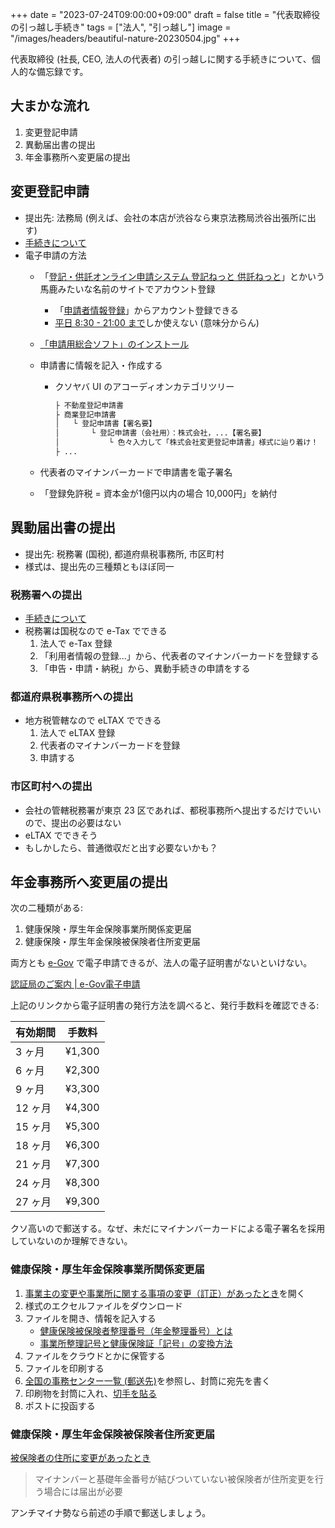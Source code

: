 +++
date = "2023-07-24T09:00:00+09:00"
draft = false
title = "代表取締役の引っ越し手続き"
tags = ["法人", "引っ越し"]
image = "/images/headers/beautiful-nature-20230504.jpg"
+++

代表取締役 (社長, CEO, 法人の代表者) の引っ越しに関する手続きについて、個人的な備忘録です。

## 大まかな流れ

1. 変更登記申請
1. 異動届出書の提出
1. 年金事務所へ変更届の提出

## 変更登記申請

- 提出先: 法務局 (例えば、会社の本店が渋谷なら東京法務局渋谷出張所に出す)
- [手続きについて](https://houmukyoku.moj.go.jp/homu/touki2.html)
- 電子申請の方法
  - 「[登記・供託オンライン申請システム 登記ねっと 供託ねっと](https://www.touki-kyoutaku-online.moj.go.jp/)」とかいう馬鹿みたいな名前のサイトでアカウント登録
    - 「[申請者情報登録](https://www.touki-kyoutaku-online.moj.go.jp/web/top/SC01WL01-RegistShinseisha.do)」からアカウント登録できる
    - [平日 8:30 - 21:00 まで](https://www.touki-kyoutaku-online.moj.go.jp/condition.html)しか使えない (意味分からん)
  - [「申請用総合ソフト」のインストール](https://www.touki-kyoutaku-online.moj.go.jp/download.html)
  - 申請書に情報を記入・作成する
    - クソヤバ UI のアコーディオンカテゴリツリー

      ```txt
      ├ 不動産登記申請書
      ├ 商業登記申請書
      │   └ 登記申請書【署名要】
      │       └ 登記申請書（会社用）：株式会社，...【署名要】
      │           └ 色々入力して「株式会社変更登記申請書」様式に辿り着け！
      ├ ...
      ```

  - 代表者のマイナンバーカードで申請書を電子署名
  - 「登録免許税 = 資本金が1億円以内の場合 10,000円」を納付

## 異動届出書の提出

- 提出先: 税務署 (国税), 都道府県税事務所, 市区町村
- 様式は、提出先の三種類ともほぼ同一

### 税務署への提出

- [手続きについて](https://www.nta.go.jp/taxes/tetsuzuki/shinsei/annai/hojin/annai/1554_5.htm)
- 税務署は国税なので e-Tax でできる
  1. 法人で e-Tax 登録
  1. 「利用者情報の登録...」から、代表者のマイナンバーカードを登録する
  1. 「申告・申請・納税」から、異動手続きの申請をする

### 都道府県税事務所への提出

- 地方税管轄なので eLTAX でできる
  1. 法人で eLTAX 登録
  1. 代表者のマイナンバーカードを登録
  1. 申請する

### 市区町村への提出

- 会社の管轄税務署が東京 23 区であれば、都税事務所へ提出するだけでいいので、提出の必要はない
- eLTAX でできそう
- もしかしたら、普通徴収だと出す必要ないかも？

## 年金事務所へ変更届の提出

次の二種類がある:

1. 健康保険・厚生年金保険事業所関係変更届
1. 健康保険・厚生年金保険被保険者住所変更届

両方とも [e-Gov](https://www.nenkin.go.jp/denshibenri/index.html) で電子申請できるが、法人の電子証明書がないといけない。

[認証局のご案内 | e-Gov電子申請](https://shinsei.e-gov.go.jp/contents/preparation/certificate/certification-authority.html)

上記のリンクから電子証明書の発行方法を調べると、発行手数料を確認できる:

有効期間|手数料
--|--
3 ヶ月|¥1,300
6 ヶ月|¥2,300
9 ヶ月|¥3,300
12 ヶ月|¥4,300
15 ヶ月|¥5,300
18 ヶ月|¥6,300
21 ヶ月|¥7,300
24 ヶ月|¥8,300
27 ヶ月|¥9,300

クソ高いので郵送する。なぜ、未だにマイナンバーカードによる電子署名を採用していないのか理解できない。

### 健康保険・厚生年金保険事業所関係変更届

1. [事業主の変更や事業所に関する事項の変更（訂正）があったとき](https://www.nenkin.go.jp/service/kounen/todokesho/jigyosho/20150212.html)を開く
1. 様式のエクセルファイルをダウンロード
1. ファイルを開き、情報を記入する
    - [健康保険被保険者整理番号（年金整理番号）とは](https://jobcan-lms.zendesk.com/hc/ja/articles/360000966532)
    - [事業所整理記号と健康保険証「記号」の変換方法](https://gozal.cc/basics/symbol-of-company-for-koseinenkin)
1. ファイルをクラウドとかに保管する
1. ファイルを印刷する
1. [全国の事務センター一覧 (郵送先)](https://www.nenkin.go.jp/service/kounen/todokesho/20150216.html)を参照し、封筒に宛先を書く
1. 印刷物を封筒に入れ、[切手を貼る](https://www.post.japanpost.jp/send/fee/kokunai/one_two.html)
1. ポストに投函する

### 健康保険・厚生年金保険被保険者住所変更届

[被保険者の住所に変更があったとき](https://www.nenkin.go.jp/service/kounen/todokesho/kankeitodoke/20150513.html)

> マイナンバーと基礎年金番号が結びついていない被保険者が住所変更を行う場合には届出が必要

アンチマイナ勢なら前述の手順で郵送しましょう。
